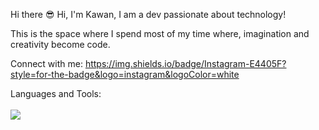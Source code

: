 
Hi there 😎
Hi, I'm Kawan, I am a dev passionate about technology!

This is the space where I spend most of my time where, imagination and creativity become code.

Connect with me:
https://img.shields.io/badge/Instagram-E4405F?style=for-the-badge&logo=instagram&logoColor=white




Languages and Tools:
<br>
<br>
<img src="https://img.shields.io/badge/GIT-E44C30?style=for-the-badge&logo=git&logoColor=white"/>
